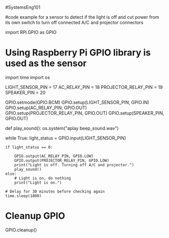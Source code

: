 #SystemsEng101 

#code example for a sensor to detect if the light is off and cut power from its own switch to turn off connected A/C and projector connectors

import RPi.GPIO as GPIO
# Using Raspberry Pi GPIO library is used as the sensor
import time
import os


LIGHT_SENSOR_PIN = 17
AC_RELAY_PIN = 18
PROJECTOR_RELAY_PIN = 19
SPEAKER_PIN = 20


GPIO.setmode(GPIO.BCM)
GPIO.setup(LIGHT_SENSOR_PIN, GPIO.IN)
GPIO.setup(AC_RELAY_PIN, GPIO.OUT)
GPIO.setup(PROJECTOR_RELAY_PIN, GPIO.OUT)
GPIO.setup(SPEAKER_PIN, GPIO.OUT)

def play_sound():
    os.system("aplay beep_sound.wav") 

while True:
    light_status = GPIO.input(LIGHT_SENSOR_PIN)

    if light_status == 0:  
       
        GPIO.output(AC_RELAY_PIN, GPIO.LOW)
        GPIO.output(PROJECTOR_RELAY_PIN, GPIO.LOW)
        print("Light is off. Turning off A/C and projector.")
        play_sound() 
    else:
        # Light is on, do nothing
        print("Light is on.")

    # Delay for 30 minutes before checking again
    time.sleep(1800)

# Cleanup GPIO
GPIO.cleanup()
